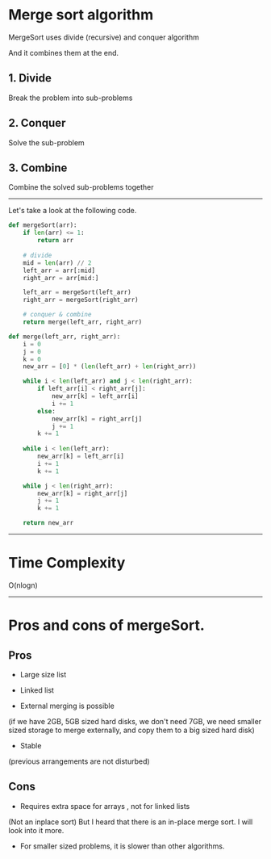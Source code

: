 # Merge sort algorithm

MergeSort uses divide (recursive) and conquer algorithm

And it combines them at the end.

## 1. Divide

Break the problem into sub-problems

## 2. Conquer

Solve the sub-problem

## 3. Combine

Combine the solved sub-problems together

---

Let's take a look at the following code.

```py
def mergeSort(arr):
    if len(arr) <= 1:
        return arr
    
    # divide
    mid = len(arr) // 2
    left_arr = arr[:mid]
    right_arr = arr[mid:]

    left_arr = mergeSort(left_arr)
    right_arr = mergeSort(right_arr)

    # conquer & combine
    return merge(left_arr, right_arr)

def merge(left_arr, right_arr):
    i = 0
    j = 0
    k = 0
    new_arr = [0] * (len(left_arr) + len(right_arr))

    while i < len(left_arr) and j < len(right_arr):
        if left_arr[i] < right_arr[j]:
            new_arr[k] = left_arr[i]
            i += 1
        else:
            new_arr[k] = right_arr[j]
            j += 1
        k += 1
    
    while i < len(left_arr):
        new_arr[k] = left_arr[i]
        i += 1
        k += 1

    while j < len(right_arr):
        new_arr[k] = right_arr[j]
        j += 1
        k += 1

    return new_arr
```

---

# Time Complexity

O(nlogn)

---

# Pros and cons of mergeSort.

## Pros

- Large size list

- Linked list

- External merging is possible

(if we have 2GB, 5GB sized hard disks, we don't need 7GB, we need smaller sized storage to merge externally, and copy them to a big sized hard disk)

- Stable

(previous arrangements are not disturbed)

## Cons

- Requires extra space for arrays , not for linked lists

(Not an inplace sort) But I heard that there is an in-place merge sort. I will look into it more.

- For smaller sized problems, it is slower than other algorithms.
